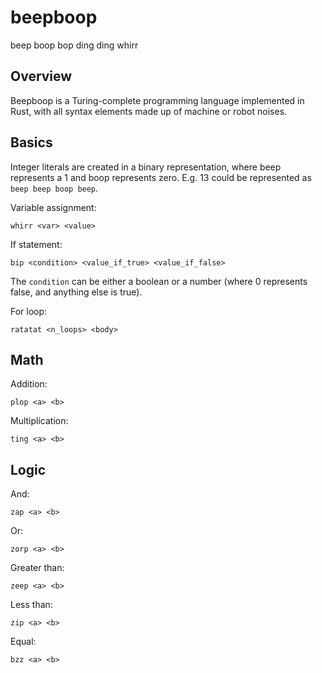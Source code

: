 # beepboop
beep boop bop ding ding whirr

## Overview
Beepboop is a Turing-complete programming language implemented in Rust, with all syntax elements made up of machine or robot noises.

## Basics

Integer literals are created in a binary representation, where beep represents a 1 and boop represents zero. E.g. 13 could be represented as `beep beep boop beep`.

Variable assignment:

    whirr <var> <value>


If statement:

    bip <condition> <value_if_true> <value_if_false>

The `condition` can be either a boolean or a number (where 0 represents false, and anything else is true).

For loop:

    ratatat <n_loops> <body>


## Math
Addition:

    plop <a> <b>

Multiplication:

    ting <a> <b>


## Logic
And:

    zap <a> <b>

Or:

    zorp <a> <b>

Greater than:

    zeep <a> <b>

Less than:

    zip <a> <b>

Equal:

    bzz <a> <b>



